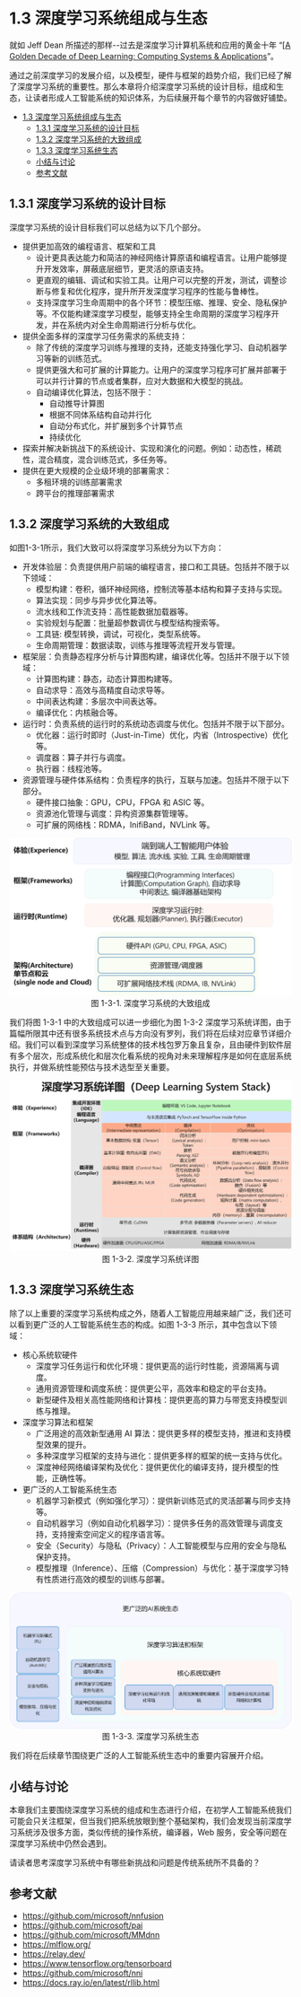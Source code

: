 <!--Copyright © Microsoft Corporation. All rights reserved.
  适用于[License](https://github.com/microsoft/AI-System/blob/main/LICENSE)版权许可-->

# 1.3 深度学习系统组成与生态

就如 Jeff Dean 所描述的那样--过去是深度学习计算机系统和应用的黄金十年 “[[A Golden Decade of Deep Learning: Computing Systems & Applications](https://direct.mit.edu/daed/article/151/2/58/110623/A-Golden-Decade-of-Deep-Learning-Computing-Systems)”。

通过之前深度学习的发展介绍，以及模型，硬件与框架的趋势介绍，我们已经了解了深度学习系统的重要性。那么本章将介绍深度学习系统的设计目标，组成和生态，让读者形成人工智能系统的知识体系，为后续展开每个章节的内容做好铺垫。

- [1.3 深度学习系统组成与生态](#13-深度学习系统组成与生态)
  - [1.3.1 深度学习系统的设计目标](#131-深度学习系统的设计目标)
  - [1.3.2 深度学习系统的大致组成](#132-深度学习系统的大致组成)
  - [1.3.3 深度学习系统生态](#133-深度学习系统生态)
  - [小结与讨论](#小结与讨论)
  - [参考文献](#参考文献)


## 1.3.1 深度学习系统的设计目标

深度学习系统的设计目标我们可以总结为以下几个部分。

- 提供更加高效的编程语言、框架和工具
  - 设计更具表达能力和简洁的神经网络计算原语和编程语言。让用户能够提升开发效率，屏蔽底层细节，更灵活的原语支持。
  - 更直观的编辑、调试和实验工具。让用户可以完整的开发，测试，调整诊断与修复和优化程序，提升所开发深度学习程序的性能与鲁棒性。
  - 支持深度学习生命周期中的各个环节：模型压缩、推理、安全、隐私保护等。不仅能构建深度学习模型，能够支持全生命周期的深度学习程序开发，并在系统内对全生命周期进行分析与优化。
- 提供全面多样的深度学习任务需求的系统支持：
  - 除了传统的深度学习训练与推理的支持，还能支持强化学习、自动机器学习等新的训练范式。
  - 提供更强大和可扩展的计算能力。让用户的深度学习程序可扩展并部署于可以并行计算的节点或者集群，应对大数据和大模型的挑战。
  - 自动编译优化算法，包括不限于：
    - 自动推导计算图
    - 根据不同体系结构自动并行化
    - 自动分布式化，并扩展到多个计算节点
    - 持续优化
- 探索并解决新挑战下的系统设计、实现和演化的问题。例如：动态性，稀疏性，混合精度，混合训练范式，多任务等。
- 提供在更大规模的企业级环境的部署需求：
  - 多租环境的训练部署需求
  - 跨平台的推理部署需求

## 1.3.2 深度学习系统的大致组成

如图1-3-1所示，我们大致可以将深度学习系统分为以下方向：

- 开发体验层：负责提供用户前端的编程语言，接口和工具链。包括并不限于以下领域：
  - 模型构建：卷积，循环神经网络，控制流等基本结构和算子支持与实现。
  - 算法实现：同步与异步优化算法等。
  - 流水线和工作流支持：高性能数据加载器等。
  - 实验规划与配置：批量超参数调优与模型结构搜索等。
  - 工具链: 模型转换，调试，可视化，类型系统等。
  - 生命周期管理：数据读取，训练与推理等流程开发与管理。
- 框架层：负责静态程序分析与计算图构建，编译优化等。包括并不限于以下领域：
  - 计算图构建：静态，动态计算图构建等。
  - 自动求导：高效与高精度自动求导等。
  - 中间表达构建：多层次中间表达等。
  - 编译优化：内核融合等。
- 运行时：负责系统的运行时的系统动态调度与优化。包括并不限于以下部分。
  - 优化器：运行时即时（Just-in-Time）优化，内省（Introspective）优化等。
  - 调度器：算子并行与调度。
  - 执行器：线程池等。
- 资源管理与硬件体系结构：负责程序的执行，互联与加速。包括并不限于以下部分。
  - 硬件接口抽象：GPU，CPU，FPGA 和 ASIC 等。
  - 资源池化管理与调度：异构资源集群管理等。
  - 可扩展的网络栈：RDMA，InifiBand，NVLink 等。

<center><img src="./img/3/3-3-1-dl-sys-stack.png" ch="500" /></center>
<center>图 1-3-1. 深度学习系统的大致组成</center>

我们将图 1-3-1 中的大致组成可以进一步细化为图 1-3-2 深度学习系统详图，由于篇幅所限其中还有很多系统技术点与方向没有罗列，我们将在后续对应章节详细介绍。我们可以看到深度学习系统整体的技术栈包罗万象且复杂，且由硬件到软件层有多个层次，形成系统化和层次化看系统的视角对未来理解程序是如何在底层系统执行，并做系统性能预估与技术选型至关重要。

<center><img src="./img/3/3-3-3-deeplearningsysstack.png" ch="500" /></center>
<center>图 1-3-2. 深度学习系统详图</center>

## 1.3.3 深度学习系统生态

除了以上重要的深度学习系统构成之外，随着人工智能应用越来越广泛，我们还可以看到更广泛的人工智能系统生态的构成。如图 1-3-3 所示，其中包含以下领域：

- 核心系统软硬件
  - 深度学习任务运行和优化环境：提供更高的运行时性能，资源隔离与调度。
  - 通用资源管理和调度系统：提供更公平，高效率和稳定的平台支持。
  - 新型硬件及相关高性能网络和计算栈：提供更高的算力与带宽支持模型训练与推理。
- 深度学习算法和框架
  - 广泛用途的高效新型通用 AI 算法：提供更多样的模型支持，推进和支持模型效果的提升。
  - 多种深度学习框架的支持与进化：提供更多样的框架的统一支持与优化。
  - 深度神经网络编译架构及优化：提供更优化的编译支持，提升模型的性能，正确性等。
- 更广泛的人工智能系统生态
  - 机器学习新模式（例如强化学习）：提供新训练范式的灵活部署与同步支持等。
  - 自动机器学习（例如自动化机器学习）：提供多任务的高效管理与调度支持，支持搜索空间定义的程序语言等。
  - 安全（Security）与隐私（Privacy）：人工智能模型与应用的安全与隐私保护支持。
  - 模型推理（Inference）、压缩（Compression）与优化：基于深度学习特有性质进行高效的模型的训练与部署。

<center><img src="./img/3/3-3-2-dl-ecosystem.png" ch="500" /></center>
<center>图 1-3-3. 深度学习系统生态</center>

我们将在后续章节围绕更广泛的人工智能系统生态中的重要内容展开介绍。

## 小结与讨论

本章我们主要围绕深度学习系统的组成和生态进行介绍，在初学人工智能系统我们可能会只关注框架，但当我们把系统放眼到整个基础架构，我们会发现当前深度学习系统涉及很多方面，类似传统的操作系统，编译器，Web 服务，安全等问题在深度学习系统中仍然会遇到。

请读者思考深度学习系统中有哪些新挑战和问题是传统系统所不具备的？

## 参考文献
- https://github.com/microsoft/nnfusion
- https://github.com/microsoft/pai
- https://github.com/microsoft/MMdnn
- https://mlflow.org/
- https://relay.dev/
- https://www.tensorflow.org/tensorboard
- https://github.com/microsoft/nni
- https://docs.ray.io/en/latest/rllib.html
